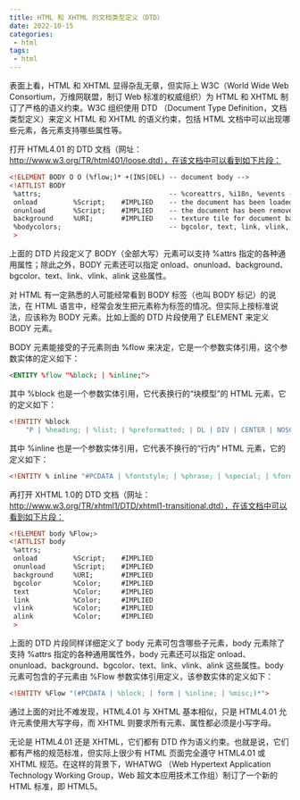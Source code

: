 ```yaml
---
title: HTML 和 XHTML 的文档类型定义（DTD）
date: 2022-10-15
categories:
 - html
tags:
 - html
---
```


表面上看，HTML 和 XHTML 显得杂乱无章，但实际上 W3C（World Wide Web Consortium，万维网联盟，制订 Web 标准的权威组织）为 HTML 和 XHTML 制订了严格的语义约束。W3C 组织使用 DTD （Document Type Definition，文档类型定义）来定义 HTML 和 XHTML 的语义约束，包括 HTML 文档中可以出现哪些元素，各元素支持哪些属性等。

打开 HTML4.01 的 DTD 文档（网址：http://www.w3.org/TR/html401/loose.dtd），在该文档中可以看到如下片段：

```html
<!ELEMENT BODY O O (%flow;)* +(INS|DEL) -- document body -->
<!ATTLIST BODY
 %attrs;                                -- %coreattrs, %i18n, %events --
 onload         %Script;    #IMPLIED    -- the document has been loaded --
 onunload       %Script;    #IMPLIED    -- the document has been removed --
 background     %URI;       #IMPLIED    -- texture tile for document background --
 %bodycolors;                           -- bgcolor, text, link, vlink, alink --
 >
```

上面的 DTD 片段定义了 BODY（全部大写）元素可以支持 %attrs 指定的各种通用属性；除此之外，BODY 元素还可以指定 onload、onunload、background、bgcolor、text、link、vlink、alink 这些属性。

对 HTML 有一定熟悉的人可能经常看到 BODY 标签（也叫 BODY 标记）的说法，在 HTML 语言中，经常会发生把元素称为标签的情况。但实际上按标准说法，应该称为 BODY 元素。比如上面的 DTD 片段使用了 ELEMENT 来定义 BODY 元素。

BODY 元素能接受的子元素则由 %flow 来决定，它是一个参数实体引用，这个参数实体的定义如下：

```html
<ENTITY %flow "%block; | %inline;">
```

其中 %block 也是一个参数实体引用，它代表换行的“块模型”的 HTML 元素，它的定义如下：

```html
<!ENTITY %block
    "P | %heading; | %list; | %preformatted; | DL | DIV | CENTER | NOSCRIPT | NOFRAMES | BLOCKQUOTE | FORM | ISINDEX | HR | TABLE | FIELDSET | ADDRESS">
```

其中 %inline 也是一个参数实体引用，它代表不换行的“行内” HTML 元素，它的定义如下：

```html
<!ENTITY % inline "#PCDATA | %fontstyle; | %phrase; | %special; | %formctrl;">
```

再打开 XHTML 1.0的 DTD 文档（网址：http://www.w3.org/TR/xhtml1/DTD/xhtml1-transitional.dtd），在该文档中可以看到如下片段：

```html
<!ELEMENT body %Flow;>
<!ATTLIST body
 %attrs;
 onload         %Script;    #IMPLIED
 onunload       %Script;    #IMPLIED
 background     %URI;       #IMPLIED
 bgcolor        %Color;     #IMPLIED
 text           %Color;     #IMPLIED
 link           %Color;     #IMPLIED
 vlink          %Color;     #IMPLIED
 alink          %Color;     #IMPLIED
 >
```

上面的 DTD 片段同样详细定义了 body 元素可包含哪些子元素，body 元素除了支持 %attrs 指定的各种通用属性外，body 元素还可以指定 onload、onunload、background、bgcolor、text、link、vlink、alink 这些属性。body 元素可包含的子元素由 %Flow 参数实体引用定义，该参数实体的定义如下：

```html
<!ENTITY %Flow "(#PCDATA | %block; | form | %inline; | %misc;)*">
```

通过上面的对比不难发现，HTML4.01 与 XHTML 基本相似，只是 HTML4.01 允许元素使用大写字母，而 XHTML 则要求所有元素、属性都必须是小写字母。

无论是 HTML4.01 还是 XHTML，它们都有 DTD 作为语义约束。也就是说，它们都有严格的规范标准，但实际上很少有 HTML 页面完全遵守 HTML4.01 或 XHTML 规范。在这样的背景下，WHATWG （Web Hypertext Application Technology Working Group，Web 超文本应用技术工作组）制订了一个新的 HTML 标准，即 HTML5。